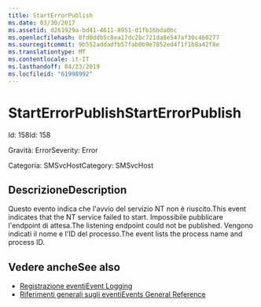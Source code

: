 ```yaml
---
title: StartErrorPublish
ms.date: 03/30/2017
ms.assetid: d261929a-bd41-4611-8951-d1fb16bda0bc
ms.openlocfilehash: 0fd0ddb5c8ea17dc2bc721da8e547af30c460277
ms.sourcegitcommit: 9b552addadfb57fab0b9e7852ed4f1f1b8a42f8e
ms.translationtype: MT
ms.contentlocale: it-IT
ms.lasthandoff: 04/23/2019
ms.locfileid: "61998992"
---
```

# <a name="starterrorpublish"></a><span data-ttu-id="8389d-102">StartErrorPublish</span><span class="sxs-lookup"><span data-stu-id="8389d-102">StartErrorPublish</span></span>
<span data-ttu-id="8389d-103">Id: 158</span><span class="sxs-lookup"><span data-stu-id="8389d-103">Id: 158</span></span>  
  
 <span data-ttu-id="8389d-104">Gravità: Error</span><span class="sxs-lookup"><span data-stu-id="8389d-104">Severity: Error</span></span>  
  
 <span data-ttu-id="8389d-105">Categoria: SMSvcHost</span><span class="sxs-lookup"><span data-stu-id="8389d-105">Category: SMSvcHost</span></span>  
  
## <a name="description"></a><span data-ttu-id="8389d-106">Descrizione</span><span class="sxs-lookup"><span data-stu-id="8389d-106">Description</span></span>  
 <span data-ttu-id="8389d-107">Questo evento indica che l'avvio del servizio NT non è riuscito.</span><span class="sxs-lookup"><span data-stu-id="8389d-107">This event indicates that the NT service failed to start.</span></span> <span data-ttu-id="8389d-108">Impossibile pubblicare l'endpoint di attesa.</span><span class="sxs-lookup"><span data-stu-id="8389d-108">The listening endpoint could not be published.</span></span> <span data-ttu-id="8389d-109">Vengono indicati il nome e l'ID del processo.</span><span class="sxs-lookup"><span data-stu-id="8389d-109">The event lists the process name and process ID.</span></span>  
  
## <a name="see-also"></a><span data-ttu-id="8389d-110">Vedere anche</span><span class="sxs-lookup"><span data-stu-id="8389d-110">See also</span></span>

- [<span data-ttu-id="8389d-111">Registrazione eventi</span><span class="sxs-lookup"><span data-stu-id="8389d-111">Event Logging</span></span>](../../../../../docs/framework/wcf/diagnostics/event-logging/index.md)
- [<span data-ttu-id="8389d-112">Riferimenti generali sugli eventi</span><span class="sxs-lookup"><span data-stu-id="8389d-112">Events General Reference</span></span>](../../../../../docs/framework/wcf/diagnostics/event-logging/events-general-reference.md)

